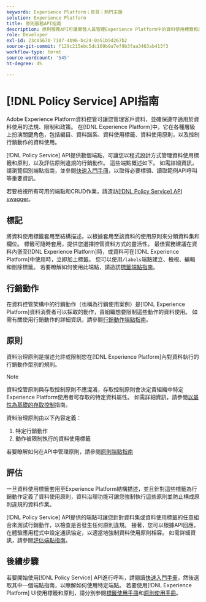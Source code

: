 ```yaml
---
keywords: Experience Platform；首頁；熱門主題
solution: Experience Platform
title: 原則服務API指南
description: 原則服務API可讓開發人員管理Experience Platform中的資料使用標籤和原則。 請遵循本指南以了解如何使用 API 執行關鍵作業。
role: Developer
exl-id: 23c05670-7107-4b96-bc24-0a51b5d267b2
source-git-commit: f129c215ebc5dc169b9a7ef9b3faa3463ab413f3
workflow-type: tm+mt
source-wordcount: '545'
ht-degree: 4%

---
```


# [!DNL Policy Service] API指南

Adobe Experience Platform資料控管可讓您管理客戶資料，並確保遵守適用於資料使用的法規、限制和政策。 在[!DNL Experience Platform]中，它在各種層級上扮演關鍵角色，包括編目、資料譜系、資料使用標籤、資料使用原則，以及控制行銷動作的資料使用。

[!DNL Policy Service] API提供數個端點，可讓您以程式設計方式管理資料使用標籤和原則，以及評估原則違規的行銷動作。 這些端點概述如下。 如需詳細資訊，請瀏覽個別端點指南，並參閱[快速入門手冊](./getting-started.md)，以取得必要標頭、讀取範例API呼叫等重要資訊。

若要檢視所有可用的端點和CRUD作業，請造訪[[!DNL Policy Service] API swagger](https://www.adobe.io/experience-platform-apis/references/policy-service/)。

## 標記

將資料使用標籤套用至結構描述，以根據套用至該資料的使用原則來分類資料集和欄位。 標籤可隨時套用，提供您選擇控管資料方式的靈活性。 最佳實務建議在資料內嵌至[!DNL Experience Platform]時，或資料可在[!DNL Experience Platform]中使用時，立即加上標籤。 您可以使用`/labels`端點建立、檢視、編輯和刪除標籤。 若要瞭解如何使用此端點，請造訪[標籤端點指南](./labels.md)。

## 行銷動作

在資料控管架構中的行銷動作（也稱為行銷使用案例）是[!DNL Experience Platform]資料消費者可以採取的動作，貴組織想要限制這些動作的資料使用。 如需有關使用行銷動作的詳細資訊，請參閱[行銷動作端點指南](./marketing-actions.md)。

## 原則

資料治理原則是描述允許或限制您在[!DNL Experience Platform]內對資料執行的行銷動作型別的規則。

>[!NOTE]
>
>資料控管原則與存取控制原則不應混淆，存取控制原則會決定貴組織中特定Experience Platform使用者可存取的特定資料屬性。 如需詳細資訊，請參閱[以屬性為基礎的存取控制](../../access-control/abac/overview.md)指南。

資料治理原則由以下內容定義：

1. 特定行銷動作
1. 動作被限制執行的資料使用標籤

若要瞭解如何在API中管理原則，請參閱[原則端點指南](./policies.md)

## 評估

一旦資料使用標籤套用至Experience Platform結構描述，並且針對這些標籤為行銷動作定義了資料使用原則，資料治理功能可讓您強制執行這些原則並防止構成原則違規的資料作業。

[!DNL Policy Service] API提供的端點可讓您針對資料集或資料使用標籤的任意組合來測試行銷動作，以檢查是否發生任何原則違規。 接著，您可以根據API回應，在體驗應用程式中設定通訊協定，以適當地強制資料使用原則相容。 如需詳細資訊，請參閱[評估端點指南](./evaluation.md)。

## 後續步驟

若要開始使用[!DNL Policy Service] API進行呼叫，請閱讀[快速入門手冊](./getting-started.md)，然後選取其中一個端點指南，以瞭解如何使用特定端點。 若要使用[!DNL Experience Platform] UI使用標籤和原則，請分別參閱[標籤使用手冊](../labels/user-guide.md)和[原則使用手冊](../policies/user-guide.md)。
